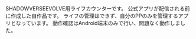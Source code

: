 SHADOWVERSEEVOLVE用ライフカウンターです。
公式アプリが配信される前に作成した自作品です。
 ライフの管理はできず、自分のPPのみを管理するアプリとなっています。
 動作確認はAndroid端末のみで行い、問題なく動作しました。
